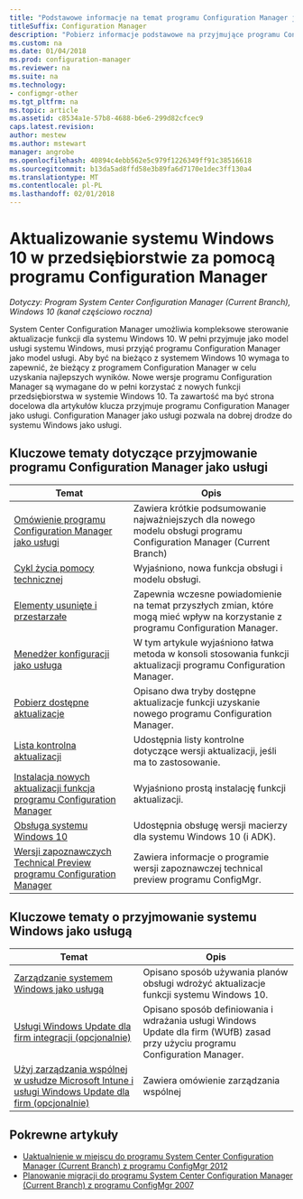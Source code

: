 ```yaml
---
title: "Podstawowe informacje na temat programu Configuration Manager jako usługi z systemem Windows jako usługą"
titleSuffix: Configuration Manager
description: "Pobierz informacje podstawowe na przyjmujące programu Configuration Manager jako usługi do obsługi systemu Windows jako usługi."
ms.custom: na
ms.date: 01/04/2018
ms.prod: configuration-manager
ms.reviewer: na
ms.suite: na
ms.technology:
- configmgr-other
ms.tgt_pltfrm: na
ms.topic: article
ms.assetid: c8534a1e-57b8-4688-b6e6-299d82cfcec9
caps.latest.revision: 
author: mestew
ms.author: mstewart
manager: angrobe
ms.openlocfilehash: 40894c4ebb562e5c979f1226349ff91c38516618
ms.sourcegitcommit: b13da5ad8ffd58e3b89fa6d7170e1dec3ff130a4
ms.translationtype: MT
ms.contentlocale: pl-PL
ms.lasthandoff: 02/01/2018
---
```

# <a name="keep-windows-10-up-to-date-in-the-enterprise-using-configuration-manager"></a>Aktualizowanie systemu Windows 10 w przedsiębiorstwie za pomocą programu Configuration Manager

*Dotyczy: Program System Center Configuration Manager (Current Branch), Windows 10 (kanał częściowo roczna)*

System Center Configuration Manager umożliwia kompleksowe sterowanie aktualizacje funkcji dla systemu Windows 10. W pełni przyjmuje jako model usługi systemu Windows, musi przyjąć programu Configuration Manager jako model usługi. Aby być na bieżąco z systemem Windows 10 wymaga to zapewnić, że bieżący z programem Configuration Manager w celu uzyskania najlepszych wyników. Nowe wersje programu Configuration Manager są wymagane do w pełni korzystać z nowych funkcji przedsiębiorstwa w systemie Windows 10. Ta zawartość ma być strona docelowa dla artykułów klucza przyjmuje programu Configuration Manager jako usługi. Configuration Manager jako usługi pozwala na dobrej drodze do systemu Windows jako usługi.

## <a name="key-topics-about-adopting-configuration-manager-as-a-service"></a>Kluczowe tematy dotyczące przyjmowanie programu Configuration Manager jako usługi

| Temat        | Opis          | 
| ------------- |-------------|
|[Omówienie programu Configuration Manager jako usługi](/sccm/core/plan-design/changes/whats-new-incremental-versions)|Zawiera krótkie podsumowanie najważniejszych dla nowego modelu obsługi programu Configuration Manager (Current Branch)|
|[Cykl życia pomocy technicznej](/sccm/core/servers/manage/current-branch-versions-supported)|Wyjaśniono, nowa funkcja obsługi i modelu obsługi.|
|[Elementy usunięte i przestarzałe](/sccm//core/plan-design/changes/deprecated/removed-and-deprecated)|Zapewnia wczesne powiadomienie na temat przyszłych zmian, które mogą mieć wpływ na korzystanie z programu Configuration Manager.|
|[Menedżer konfiguracji jako usługa](/sccm/core/servers/manage/updates)|W tym artykule wyjaśniono łatwa metoda w konsoli stosowania funkcji aktualizacji programu Configuration Manager.|
|[Pobierz dostępne aktualizacje](/core/servers/manage/install-in-console-updates#get-available-updates)|Opisano dwa tryby dostępne aktualizacje funkcji uzyskanie nowego programu Configuration Manager.|
|[Lista kontrolna aktualizacji](/sccm/core/servers/manage/install-in-console-updates#bkmk_beforeinstall)|Udostępnia listy kontrolne dotyczące wersji aktualizacji, jeśli ma to zastosowanie.| 
|[Instalacja nowych aktualizacji funkcja programu Configuration Manager](/sccm/core/servers/manage/install-in-console-updates#bkmk_install)|Wyjaśniono prostą instalację funkcji aktualizacji.|
|[Obsługa systemu Windows 10](/sccm/core/plan-design/configs/support-for-windows-10)|Udostępnia obsługę wersji macierzy dla systemu Windows 10 (i ADK).|
|[Wersji zapoznawczych Technical Preview programu Configuration Manager](/sccm/core/get-started/technical-preview)|Zawiera informacje o programie wersji zapoznawczej technical preview programu ConfigMgr.|


## <a name="key-topics-about-adopting-windows-as-a-service"></a>Kluczowe tematy o przyjmowanie systemu Windows jako usługą
| Temat        | Opis          | 
| ------------- |-------------|
|[Zarządzanie systemem Windows jako usługą](/sccm/osd/deploy-use/manage-windows-as-a-service)|Opisano sposób używania planów obsługi wdrożyć aktualizacje funkcji systemu Windows 10.|
|[Usługi Windows Update dla firm integracji (opcjonalnie)](/sccm/sum/deploy-use/integrate-windows-update-for-business-windows-10)|Opisano sposób definiowania i wdrażania usługi Windows Update dla firm (WUfB) zasad przy użyciu programu Configuration Manager.|
|[Użyj zarządzania wspólnej w usłudze Microsoft Intune i usługi Windows Update dla firm (opcjonalnie)](/sccm/core/clients/manage/co-management-overview)|Zawiera omówienie zarządzania wspólnej| 


## <a name="related-articles"></a>Pokrewne artykuły

- [Uaktualnienie w miejscu do programu System Center Configuration Manager (Current Branch) z programu ConfigMgr 2012](/sccm/core/servers/deploy/install/upgrade-to-configuration-manager)
- [Planowanie migracji do programu System Center Configuration Manager (Current Branch) z programu ConfigMgr 2007](/sccm/core/migration/planning-for-migration)